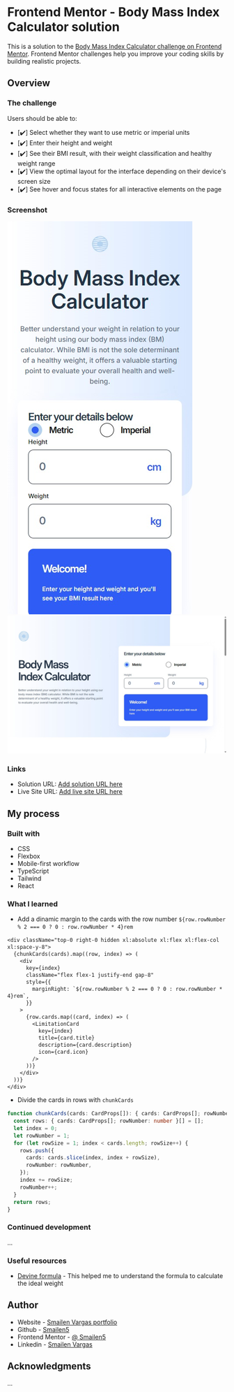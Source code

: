 # Frontend Mentor - Body Mass Index Calculator solution

This is a solution to the [Body Mass Index Calculator challenge on Frontend Mentor](https://www.frontendmentor.io/challenges/body-mass-index-calculator-brrBkfSz1T). Frontend Mentor challenges help you improve your coding skills by building realistic projects.

## Overview

### The challenge

Users should be able to:

- [✔️] Select whether they want to use metric or imperial units
- [✔️] Enter their height and weight
- [✔️] See their BMI result, with their weight classification and healthy weight range
- [✔️] View the optimal layout for the interface depending on their device's screen size
- [✔️] See hover and focus states for all interactive elements on the page

### Screenshot

![smartphone](./screenshots/smartphone.jpeg)
![desktop](./screenshots/desktop.jpeg)

### Links

- Solution URL: [Add solution URL here](https://github.com/Smailen5/Frontend-Mentor-Challenge/tree/main/bmi-calculator)
- Live Site URL: [Add live site URL here](https://melodic-bublanina-b5bb80.netlify.app/)

## My process

### Built with

- CSS
- Flexbox
- Mobile-first workflow
- TypeScript
- Tailwind
- React

### What I learned

- Add a dinamic margin to the cards with the row number `${row.rowNumber % 2 === 0 ? 0 : row.rowNumber * 4}rem`

```tsx
<div className="top-0 right-0 hidden xl:absolute xl:flex xl:flex-col xl:space-y-8">
  {chunkCards(cards).map((row, index) => (
    <div
      key={index}
      className="flex flex-1 justify-end gap-8"
      style={{
        marginRight: `${row.rowNumber % 2 === 0 ? 0 : row.rowNumber * 4}rem`,
      }}
    >
      {row.cards.map((card, index) => (
        <LimitationCard
          key={index}
          title={card.title}
          description={card.description}
          icon={card.icon}
        />
      ))}
    </div>
  ))}
</div>
```

- Divide the cards in rows with `chunkCards`

```ts
function chunkCards(cards: CardProps[]): { cards: CardProps[]; rowNumber: number }[] {
  const rows: { cards: CardProps[]; rowNumber: number }[] = [];
  let index = 0;
  let rowNumber = 1;
  for (let rowSize = 1; index < cards.length; rowSize++) {
    rows.push({
      cards: cards.slice(index, index + rowSize),
      rowNumber: rowNumber,
    });
    index += rowSize;
    rowNumber++;
  }
  return rows;
}
```

### Continued development

...

### Useful resources

- [Devine formula](https://www.omnicalculator.com/it/salute/peso-ideale) - This helped me to understand the formula to calculate the ideal weight

## Author

- Website - [Smailen Vargas portfolio](https://smailenvargas.com/)
- Github - [Smailen5](https://github.com/Smailen5)
- Frontend Mentor - [@ Smailen5](https://www.frontendmentor.io/profile/Smailen5)
- Linkedin - [Smailen Vargas](https://www.linkedin.com/in/smailen-vargas/)

## Acknowledgments

...
